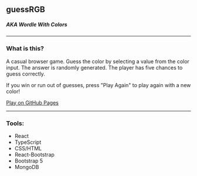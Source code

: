 ## guessRGB

##### *AKA Wordle With Colors*

---

### What is this?

A casual browser game. Guess the color by selecting a value from the color input. The answer is randomly generated. The player has five chances to guess correctly. 

If you win or run out of guesses, press "Play Again" to play again with a new color!

[Play on GitHub Pages](https://ashetonsm.github.io/guessRGB/)

---

### Tools:

- React
- TypeScript
- CSS/HTML
- React-Bootstrap
- Bootstrap 5
- MongoDB